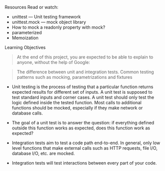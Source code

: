 Resources
Read or watch:

* unittest — Unit testing framework
* unittest.mock — mock object library
* How to mock a readonly property with mock?
* parameterized
* Memoization


Learning Objectives

> At the end of this project, you are expected to be able to explain to anyone, without the help of Google:

> The difference between unit and integration tests.
> Common testing patterns such as mocking, parametrizations and fixtures


<Unittests and Integration Tests>

* Unit testing is the process of testing that a particular function returns expected results for different set of inputs. A unit test is supposed to test standard inputs and corner cases. A unit test should only test the logic defined inside the tested function. Most calls to additional functions should be mocked, especially if they make network or database calls.

* The goal of a unit test is to answer the question: if everything defined outside this function works as expected, does this function work as expected?

* Integration tests aim to test a code path end-to-end. In general, only low level functions that make external calls such as HTTP requests, file I/O, database I/O, etc. are mocked.

* Integration tests will test interactions between every part of your code.
